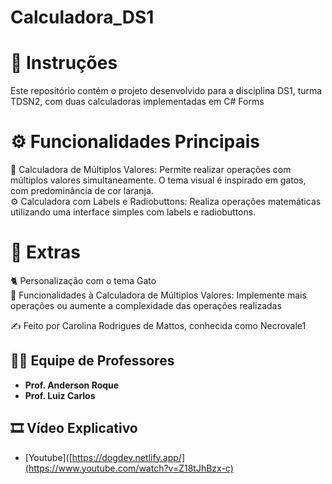# Calculadora_DS1

# 📌 Instruções
   Este repositório contém o projeto desenvolvido para a disciplina DS1, turma TDSN2, com duas calculadoras implementadas em C# Forms
   
# ⚙️ Funcionalidades Principais
   
   🧮 Calculadora de Múltiplos Valores: Permite realizar operações com múltiplos valores simultaneamente. O tema visual é inspirado em gatos, com predominância de cor laranja.<br>
   ⚙️ Calculadora com Labels e Radiobuttons: Realiza operações matemáticas utilizando uma interface simples com labels e radiobuttons.<br>
 
# 🌟 Extras

   🐈 Personalização com o tema Gato <br>
   📝 Funcionalidades à Calculadora de Múltiplos Valores: Implemente mais operações ou aumente a complexidade das operações realizadas<br>

 ✍️ Feito por Carolina Rodrigues de Mattos, conhecida como Necrovale1

## 👩‍🏫 **Equipe de Professores**

- **Prof. Anderson Roque**
- **Prof. Luiz Carlos**

## 🎞️ **Vídeo Explicativo**
-  [Youtube]([https://dogdev.netlify.app/](https://www.youtube.com/watch?v=Z18tJhBzx-c)

